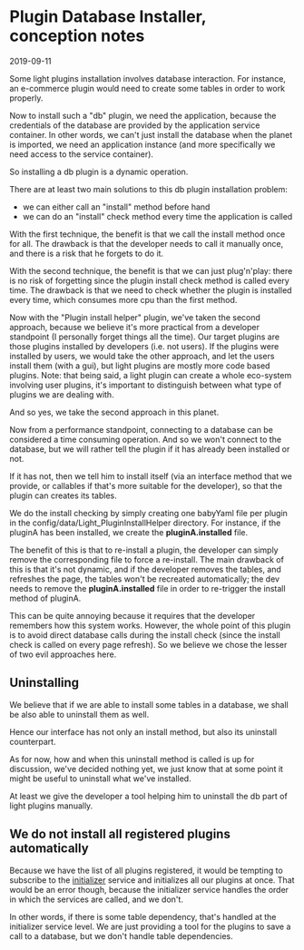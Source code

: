 Plugin Database Installer, conception notes
=====================
2019-09-11



Some light plugins installation involves database interaction.
For instance, an e-commerce plugin would need to create some tables in order to work properly.


Now to install such a "db" plugin, we need the application, because the credentials of the database are
provided by the application service container. In other words, we can't just install the database when the planet is imported,
we need an application instance (and more specifically we need access to the service container).

So installing a db plugin is a dynamic operation.


There are at least two main solutions to this db plugin installation problem:

- we can either call an "install" method before hand  
- we can do an "install" check method every time the application is called


With the first technique, the benefit is that we call the install method once for all.
The drawback is that the developer needs to call it manually once, and there is a risk that he forgets to do it.

With the second technique, the benefit is that we can just plug'n'play: there is no risk of forgetting since the plugin
install check method is called every time.
The drawback is that we need to check whether the plugin is installed every time, which consumes more cpu than the first method.  



Now with the "Plugin install helper" plugin, we've taken the second approach, because we believe it's more practical from
a developer standpoint (I personally forget things all the time).
Our target plugins are those plugins installed by developers (i.e. not users).
If the plugins were installed by users, we would take the other approach, and let the users install them (with a gui),
but light plugins are mostly more code based plugins.
Note: that being said, a light plugin can create a whole eco-system involving user plugins, it's important to distinguish
between what type of plugins we are dealing with.

And so yes, we take the second approach in this planet.

Now from a performance standpoint, connecting to a database can be considered a time consuming operation.
And so we won't connect to the database, but we will rather tell the plugin if it has already been installed or not.

If it has not, then we tell him to install itself (via an interface method that we provide, or callables if that's more suitable for the developer), so that the plugin can creates its tables.

We do the install checking by simply creating one babyYaml file per plugin in the config/data/Light_PluginInstallHelper directory.
For instance, if the pluginA has been installed, we create the **pluginA.installed** file.

The benefit of this is that to re-install a plugin, the developer can simply remove the corresponding file to force a re-install.
The main drawback of this is that it's not dynamic, and if the developer removes the tables, and refreshes the page, the tables
won't be recreated automatically; the dev needs to remove the **pluginA.installed** file in order to re-trigger the install
method of pluginA. 

This can be quite annoying because it requires that the developer remembers how this system works.
However, the whole point of this plugin is to avoid direct database calls during the install check (since the install check is called
on every page refresh). So we believe we chose the lesser of two evil approaches here. 
 



Uninstalling
-------------

We believe that if we are able to install some tables in a database, we shall be also able to uninstall them as well.

Hence our interface has not only an install method, but also its uninstall counterpart.

As for now, how and when this uninstall method is called is up for discussion, we've decided nothing yet,
we just know that at some point it might be useful to uninstall what we've installed.

At least we give the developer a tool helping him to uninstall the db part of light plugins manually.  





We do not install all registered plugins automatically
------------------
Because we have the list of all plugins registered, it would be tempting to subscribe to the [initializer](https://github.com/lingtalfi/Light_Initializer/) service
and initializes all our plugins at once. That would be an error though, because the initializer service handles the order in which the
services are called, and we don't.

In other words, if there is some table dependency, that's handled at the initializer service level.
We are just providing a tool for the plugins to save a call to a database, but we don't handle table dependencies. 




